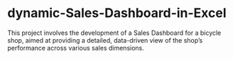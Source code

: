 # dynamic-Sales-Dashboard-in-Excel
This project involves the development of a Sales Dashboard for a bicycle shop, aimed at providing a detailed, data-driven view of the shop’s performance across various sales dimensions. 
